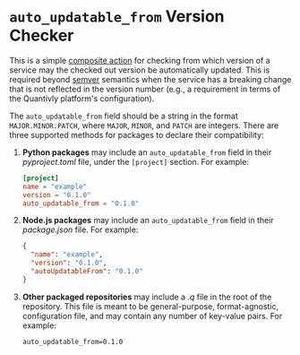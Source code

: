 # `auto_updatable_from` Version Checker

This is a simple
[composite action](https://docs.github.com/en/actions/sharing-automations/creating-actions/creating-a-composite-action)
for checking from which version of a service may the checked out version be
automatically updated. This is required beyond [semver](https://semver.org/) semantics
when the service has a breaking change that is not reflected in the version number
(e.g., a requirement in terms of the Quantivly platform's configuration).

The `auto_updatable_from` field should be a string in the format `MAJOR.MINOR.PATCH`,
where `MAJOR`, `MINOR`, and `PATCH` are integers. There are three supported methods for
packages to declare their compatibility:

1. **Python packages** may include an `auto_updatable_from` field in their
   _pyproject.toml_ file, under the `[project]` section. For example:

   ```toml
   [project]
   name = "example"
   version = "0.1.0"
   auto_updatable_from = "0.1.0"
   ```

2. **Node.js packages** may include an `auto_updatable_from` field in their
   _package.json_ file. For example:

   ```json
   {
     "name": "example",
     "version": "0.1.0",
     "autoUpdatableFrom": "0.1.0"
   }
   ```

3. **Other packaged repositories** may include a _.q_ file in the root of the
   repository. This file is meant to be general-purpose, format-agnostic, configuration
   file, and may contain any number of key-value pairs. For example:
   ```
   auto_updatable_from=0.1.0
   ```
